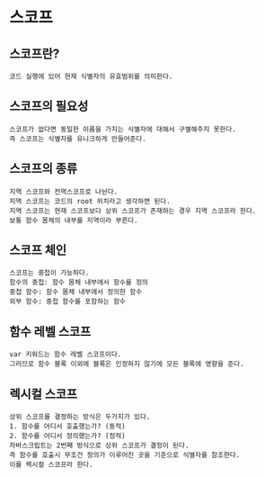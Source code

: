 # 스코프

## 스코프란?
    코드 실행에 있어 현재 식별자의 유효범위를 의미한다.
## 스코프의 필요성
    스코프가 없다면 동일한 이름을 가지는 식별자에 대해서 구별해주지 못한다.
    즉 스코프는 식별자를 유니크하게 만들어준다.
## 스코프의 종류
    지역 스코프와 전역스코프로 나뉜다.
    지역 스코프는 코드의 root 위치라고 생각하면 된다.
    지역 스코프는 현재 스코프보다 상위 스코프가 존재하는 경우 지역 스코프라 한다.
    보통 함수 몸체의 내부를 지역이라 부른다.
## 스코프 체인
    스코프는 중첩이 가능하다.
    함수의 중첩: 함수 몸체 내부에서 함수를 정의
    중첩 함수: 함수 몸체 내부에서 정의한 함수
    외부 함수: 중첩 함수를 포함하는 함수
## 함수 레벨 스코프
    var 키워드는 함수 레벨 스코프이다.
    그러므로 함수 블록 이외에 블록은 인정하지 않기에 모든 블록에 영향을 준다.
## 렉시컬 스코프
    상위 스코프를 결정하는 방식은 두가지가 있다.
    1. 함수를 어디서 호출했는가? (동적)
    2. 함수를 어디서 정의했는가? (정적)
    자바스크립트는 2번째 방식으로 상위 스코프가 결정이 된다.
    즉 함수를 호출시 무조건 정의가 이루어진 곳을 기준으로 식별자를 참조한다.
    이를 렉시컬 스코프라 한다.